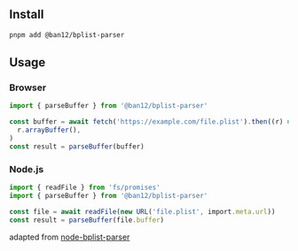 ## Install

```bash
pnpm add @ban12/bplist-parser
```

## Usage

### Browser

```ts
import { parseBuffer } from '@ban12/bplist-parser'

const buffer = await fetch('https://example.com/file.plist').then((r) =>
  r.arrayBuffer(),
)
const result = parseBuffer(buffer)
```

### Node.js

```ts
import { readFile } from 'fs/promises'
import { parseBuffer } from '@ban12/bplist-parser'

const file = await readFile(new URL('file.plist', import.meta.url))
const result = parseBuffer(file.buffer)
```

adapted from [node-bplist-parser](https://github.com/joeferner/node-bplist-parser/blob/master/bplistParser.js)
